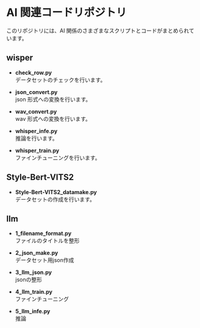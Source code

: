 # AI 関連コードリポジトリ

このリポジトリには、AI 関係のさまざまなスクリプトとコードがまとめられています。

## wisper

- **check_row.py**  
  データセットのチェックを行います。

- **json_convert.py**  
  json 形式への変換を行います。

- **wav_convert.py**  
  wav 形式への変換を行います。

- **whisper_infe.py**  
  推論を行います。

- **whisper_train.py**  
  ファインチューニングを行います。

## Style-Bert-VITS2

- **Style-Bert-VITS2_datamake.py**  
  データセットの作成を行います。

## llm

- **1_filename_format.py**  
  ファイルのタイトルを整形

- **2_json_make.py**  
  データセット用json作成

- **3_llm_json.py**  
  jsonの整形

- **4_llm_train.py**  
  ファインチューニング

- **5_llm_infe.py**  
  推論
